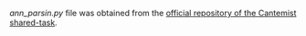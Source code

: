 *ann_parsin.py* file was obtained from the [official repository of the Cantemist shared-task](https://github.com/TeMU-BSC/cantemist-evaluation-library/tree/master/src).
